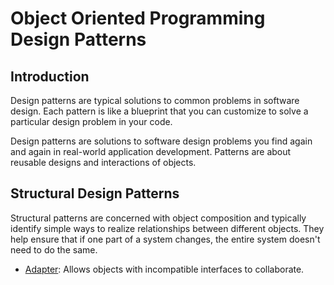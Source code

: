 # Object Oriented Programming Design Patterns

## Introduction

Design patterns are typical solutions to common problems in software design. Each pattern is like a blueprint that you can customize to solve a particular design problem in your code.

Design patterns are solutions to software design problems you find again and again in real-world application development. Patterns are about reusable designs and interactions of objects.

## Structural Design Patterns

Structural patterns are concerned with object composition and typically identify simple ways to realize relationships between different objects. They help ensure that if one part of a system changes, the entire system doesn't need to do the same.

- [Adapter](src/structural/adapter/README.md): Allows objects with incompatible interfaces to collaborate.
